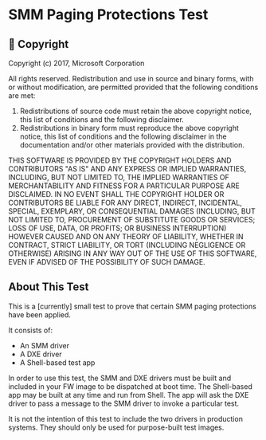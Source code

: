 # SMM Paging Protections Test

## &#x1F539; Copyright
Copyright (c) 2017, Microsoft Corporation

All rights reserved. Redistribution and use in source and binary forms, with or without modification, are permitted provided that the following conditions are met:
1. Redistributions of source code must retain the above copyright notice, this list of conditions and the following disclaimer.
2. Redistributions in binary form must reproduce the above copyright notice, this list of conditions and the following disclaimer in the documentation and/or other materials provided with the distribution.

THIS SOFTWARE IS PROVIDED BY THE COPYRIGHT HOLDERS AND CONTRIBUTORS "AS IS" AND ANY EXPRESS OR IMPLIED WARRANTIES, INCLUDING, BUT NOT LIMITED TO, THE IMPLIED WARRANTIES OF MERCHANTABILITY AND FITNESS FOR A PARTICULAR PURPOSE ARE DISCLAIMED. IN NO EVENT SHALL THE COPYRIGHT HOLDER OR CONTRIBUTORS BE LIABLE FOR ANY DIRECT, INDIRECT, INCIDENTAL, SPECIAL, EXEMPLARY, OR CONSEQUENTIAL DAMAGES (INCLUDING, BUT NOT LIMITED TO, PROCUREMENT OF SUBSTITUTE GOODS OR SERVICES; LOSS OF USE, DATA, OR PROFITS; OR BUSINESS INTERRUPTION) HOWEVER CAUSED AND ON ANY THEORY OF LIABILITY, WHETHER IN CONTRACT, STRICT LIABILITY, OR TORT (INCLUDING NEGLIGENCE OR OTHERWISE) ARISING IN ANY WAY OUT OF THE USE OF THIS SOFTWARE, EVEN IF ADVISED OF THE POSSIBILITY OF SUCH DAMAGE.

## About This Test

This is a [currently] small test to prove that certain SMM paging protections have been applied.

It consists of:

- An SMM driver
- A DXE driver
- A Shell-based test app

In order to use this test, the SMM and DXE drivers must be built and included in your FW image to be dispatched at boot time. The Shell-based app may be built at any time and run from Shell. The app will ask the DXE driver to pass a message to the SMM driver to invoke a particular test.

It is not the intention of this test to include the two drivers in production systems. They should only be used for purpose-built test images.